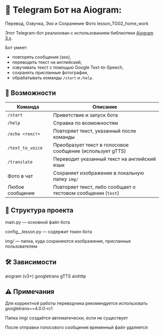 # 🤖 Telegram Бот на Aiogram: 
Перевод, Озвучка, Эхо и Сохранение Фото
lesson_TG02_home_work

Этот Telegram-бот реализован с использованием библиотеки [Aiogram 3.x](https://docs.aiogram.dev/). 

Бот умеет:

- повторять сообщения (эхо),
- переводить текст на английский,
- озвучивать текст с помощью Google Text-to-Speech,
- сохранять присланные фотографии,
- обрабатывать команды `/start` и `/help`.

## 🔧 Возможности

| Команда             | Описание                                                             |
|---------------------|----------------------------------------------------------------------|
| `/start`            | Приветствие и запуск бота                                            |
| `/help`             | Справка по возможностям                                              |
| `/echo <текст>`     | Повторяет текст, указанный после команды                             |
| `/text_to_voice`    | Преобразует текст в голосовое сообщение (использует gTTS)            |
| `/translate`        | Переводит указанный текст на английский язык                         |
| Фото в чат          | Сохраняет изображение в локальную папку `img/`                      |
| Любое сообщение     | Повторяет текст, либо сообщает о тестовом сообщении (`test`)         |

## 📁 Структура проекта
main.py — основной файл бота

config__lesson.py — содержит токен бота

img/ — папка, куда сохраняются изображения, присланные пользователем

## 🛠 Зависимости

aiogram (v3+)
googletrans
gTTS
aiohttp


## ⚠️ Примечания
Для корректной работы переводчика рекомендуется использовать googletrans==4.0.0-rc1

Папка img/ создаётся автоматически, если не существует

После отправки голосового сообщения временный файл удаляется

